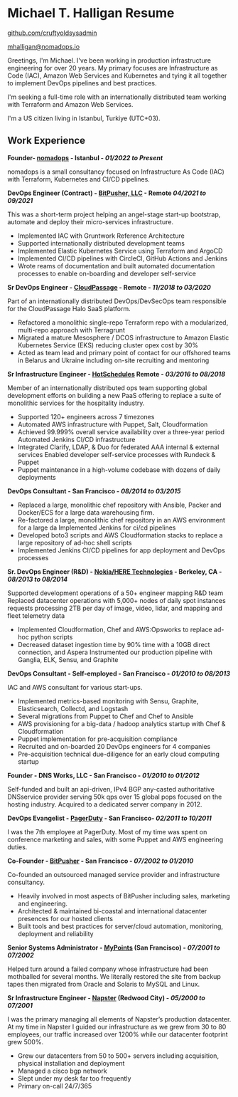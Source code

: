 # Michael T. Halligan Resume

[github.com/cruftyoldsysadmin](https://github.com/cruftyoldsysadmin)

[mhalligan@nomadops.io](mailto:mhalligan@nomadops.io)

Greetings, I'm Michael. I've been working in production infrastructure engineering for over 20 years. My primary focuses are Infrastructure as Code (IAC), Amazon Web Services and Kubernetes and tying it all together to implement DevOps pipelines and best practices.

I'm seeking a full-time role with an internationally distributed team working with Terraform and Amazon Web Services.

I'm a US citizen living in Istanbul, Turkiye (UTC+03).

## Work Experience

**Founder- [nomadops](https://nomadops.io/) - Istanbul - _01/2022 to Present_**

nomadops is a small consultancy focused on Infrastructure As Code (IAC) with Terraform, Kubernetes and CI/CD pipelines.

**DevOps Engineer (Contract) - [BitPusher, LLC](https://bitpusher.com) - Remote _04/2021 to 09/2021_**

This was a short-term project helping an angel-stage start-up bootstrap, automate and deploy their micro-services infrastructure.

* Implemented IAC with Gruntwork Reference Architecture
* Supported internationally distributed development teams
* Implemented Elastic Kubernetes Service using Terraform and ArgoCD
* Implemented CI/CD pipelines with CircleCI, GitHub Actions and Jenkins
* Wrote reams of documentation and built automated documentation processes to enable on-boarding and developer self-service

**Sr DevOps Engineer - [CloudPassage](https://cloudpassage.com/) - Remote - _11/2018 to 03/2020_**

Part of an internationally distributed DevOps/DevSecOps team responsible for the CloudPassage Halo SaaS platform.

* Refactored a monolithic single-repo Terraform repo with a modularized, multi-repo approach with Terragrunt
* Migrated a mature Mesosphere / DCOS infrastructure to Amazon Elastic Kubernetes Service (EKS) reducing cluster opex cost by 30%
* Acted as team lead and primary point of contact for our offshored teams in Belarus and Ukraine including on-site recruiting and mentoring

**Sr Infrastructure Engineer - [HotSchedules](https://hotschedules.com/) Remote - _03/2016 to 08/2018_**

Member of an internationally distributed ops team supporting global development efforts on building a new PaaS offering to replace a suite of monolithic services for the hospitality industry.

* Supported 120+ engineers across 7 timezones
* Automated AWS infrastructure with Puppet, Salt, Cloudformation
* Achieved 99.999% overall service availability over a three-year period Automated Jenkins CI/CD infrastructure
* Integrated Clarify, LDAP, & Duo for federated AAA internal & external services Enabled developer self-service processes with Rundeck & Puppet
* Puppet maintenance in a high-volume codebase with dozens of daily deployments

**DevOps Consultant - San Francisco - _08/2014 to 03/2015_**

* Replaced a large, monolithic chef repository with Ansible, Packer and Docker/ECS for a large data warehousing firm.
* Re-factored a large, monolithic chef repository in an AWS environment for a large da Implemented Jenkins for ci/cd pipelines
* Developed boto3 scripts and AWS Cloudformation stacks to replace a large repository of ad-hoc shell scripts
* Implemented Jenkins CI/CD pipelines for app deployment and DevOps processes

**Sr. DevOps Engineer (R&D) - [Nokia/HERE Technologies](https://here.com/) - Berkeley, CA - _08/2013 to 08/2014_**

Supported development operations of a 50+ engineer mapping R&D team Replaced datacenter operations with 5,000+ nodes of daily spot instances requests processing 2TB per day of image, video, lidar, and mapping and fleet telemetry data

* Implemented Cloudformation, Chef and AWS:Opsworks to replace ad-hoc python scripts
* Decreased dataset ingestion time by 90% time with a 10GB direct connection, and Aspera Instrumented our production pipeline with Ganglia, ELK, Sensu, and Graphite

**DevOps Consultant - Self-employed - San Francisco - _01/2010 to 08/2013_**

IAC and AWS consultant for various start-ups.

* Implemented metrics-based monitoring with Sensu, Graphite, Elasticsearch, Collectd, and Logstash
* Several migrations from Puppet to Chef and Chef to Ansible
* AWS provisioning for a big-data / hadoop analytics startup with Chef & Cloudformation
* Puppet implementation for pre-acquisition compliance
* Recruited and on-boarded 20 DevOps engineers for 4 companies
* Pre-acquisition technical due-diligence for an early cloud computing startup

**Founder - DNS Works, LLC - San Francisco - _01/2010 to 01/2012_**

Self-funded and built an api-driven, IPv4 BGP any-casted authoritative DNSservice provider serving 50k qps over 15 global pops focused on the hosting industry. Acquired to a dedicated server company in 2012.

**DevOps Evangelist - [PagerDuty](https://pagerduty.com/) - San Francisco- _02/2011 to 10/2011_**

I was the 7th employee at PagerDuty. Most of my time was spent on conference marketing and sales, with some Puppet and AWS engineering duties.

**Co-Founder - [BitPusher](https://bitpusher.com/) - San Francisco - _07/2002 to 01/2010_**

Co-founded an outsourced managed service provider and infrastructure consultancy.

* Heavily involved in most aspects of BitPusher including sales, marketing and engineering.
* Architected & maintained bi-coastal and international datacenter presences for our hosted clients
* Built tools and best practices for server/cloud automation, monitoring, deployment and reliability

**Senior Systems Administrator - [MyPoints](https://mypoints.com/) (San Francisco) - _07/2001 to 07/2002_**

Helped turn around a failed company whose infrastructure had been mothballed for several months. We literally restored the site from backup tapes then migrated from Oracle and Solaris to MySQL and Linux.

**Sr Infrastructure Engineer - [Napster](https://napster.com/) (Redwood City) - _05/2000 to 07/2001_**

I was the primary managing all elements of Napster’s production datacenter. At my time in Napster I guided our infrastructure as we grew from 30 to 80 employees,  our traffic increased over 1200% while our datacenter footprint grew 500%.

* Grew our datacenters from 50 to 500+ servers including acquisition, physical installation and deployment
* Managed a cisco bgp network
* Slept under my desk far too frequently
* Primary on-call 24/7/365
